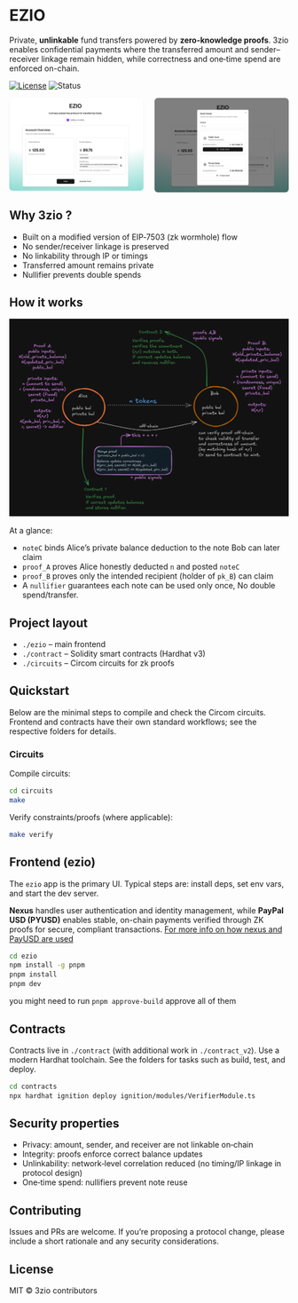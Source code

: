 # EZIO
Private, **unlinkable** fund transfers powered by **zero-knowledge proofs**. 3zio enables confidential payments where the transferred amount and sender–receiver linkage remain hidden, while correctness and one‑time spend are enforced on-chain.

<p>
  <a href="./LICENSE"><img alt="License" src="https://img.shields.io/badge/license-MIT-blue.svg"></a>
  <img alt="Status" src="https://img.shields.io/badge/status-Research%2FPOC-purple">
</p>

<div style="display:flex;flex-wrap:wrap;gap:8px;align-items:flex-start;justify-content:space-between">
  <img src="./assets/frontend_1.jpg" alt="App screenshot 1" style="width:48%;max-width:450px;height:auto;border-radius:6px;box-shadow:0 1px 3px rgba(0,0,0,.08);">
  <img src="./assets/frontend_2.jpg" alt="App screenshot 2" style="width:48%;max-width:450px;height:auto;border-radius:6px;box-shadow:0 1px 3px rgba(0,0,0,.08);">
</div>

## Why 3zio ?
- Built on a modified version of EIP‑7503 (zk wormhole) flow
- No sender/receiver linkage is preserved
- No linkability through IP or timings
- Transferred amount remains private
- Nullifier prevents double spends

## How it works

![Core protocol](./assets/protocol.jpg)

At a glance:

- `noteC` binds Alice’s private balance deduction to the note Bob can later claim
- `proof_A` proves Alice honestly deducted `n` and posted `noteC`
- `proof_B` proves only the intended recipient (holder of `pk_B`) can claim
- A `nullifier` guarantees each note can be used only once, No double spend/transfer.

## Project layout

- `./ezio` – main frontend
- `./contract` – Solidity smart contracts (Hardhat v3)
- `./circuits` – Circom circuits for zk proofs

## Quickstart
Below are the minimal steps to compile and check the Circom circuits. Frontend and contracts have their own standard workflows; see the respective folders for details.
### Circuits

Compile circuits:

```bash
cd circuits
make
```

Verify constraints/proofs (where applicable):

```bash
make verify
```

## Frontend (ezio)

The `ezio` app is the primary UI. Typical steps are: install deps, set env vars, and start the dev server.

**Nexus** handles user authentication and identity management, while **PayPal USD (PYUSD)** enables stable, on-chain payments verified through ZK proofs for secure, compliant transactions.
[For more info on how nexus and PayUSD are used](./ezio/README.md)

```bash
cd ezio
npm install -g pnpm
pnpm install
pnpm dev
```
you might need to run `pnpm approve-build` approve all of them

## Contracts
Contracts live in `./contract` (with additional work in `./contract_v2`). Use a modern Hardhat toolchain. See the folders for tasks such as build, test, and deploy.
```bash
cd contracts
npx hardhat ignition deploy ignition/modules/VerifierModule.ts
```

## Security properties
- Privacy: amount, sender, and receiver are not linkable on‑chain
- Integrity: proofs enforce correct balance updates
- Unlinkability: network‑level correlation reduced (no timing/IP linkage in protocol design)
- One‑time spend: nullifiers prevent note reuse

## Contributing
Issues and PRs are welcome. If you’re proposing a protocol change, please include a short rationale and any security considerations.

## License
MIT © 3zio contributors
